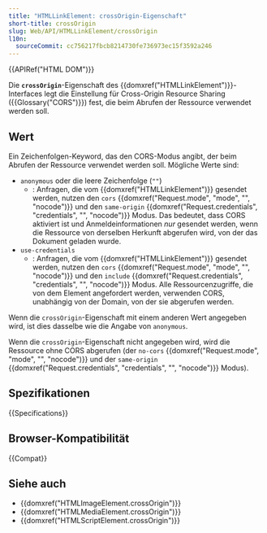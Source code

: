 ```yaml
---
title: "HTMLLinkElement: crossOrigin-Eigenschaft"
short-title: crossOrigin
slug: Web/API/HTMLLinkElement/crossOrigin
l10n:
  sourceCommit: cc756217fbcb8214730fe736973ec15f3592a246
---
```


{{APIRef("HTML DOM")}}

Die **`crossOrigin`**-Eigenschaft des {{domxref("HTMLLinkElement")}}-Interfaces legt die Einstellung für Cross-Origin Resource Sharing ({{Glossary("CORS")}}) fest, die beim Abrufen der Ressource verwendet werden soll.

## Wert

Ein Zeichenfolgen-Keyword, das den CORS-Modus angibt, der beim Abrufen der Ressource verwendet werden soll. Mögliche Werte sind:

- `anonymous` oder die leere Zeichenfolge (`""`)
  - : Anfragen, die vom {{domxref("HTMLLinkElement")}} gesendet werden, nutzen den `cors` {{domxref("Request.mode", "mode", "", "nocode")}} und den `same-origin` {{domxref("Request.credentials", "credentials", "", "nocode")}} Modus. Das bedeutet, dass CORS aktiviert ist und Anmeldeinformationen _nur_ gesendet werden, wenn die Ressource von derselben Herkunft abgerufen wird, von der das Dokument geladen wurde.
- `use-credentials`
  - : Anfragen, die vom {{domxref("HTMLLinkElement")}} gesendet werden, nutzen den `cors` {{domxref("Request.mode", "mode", "", "nocode")}} und den `include` {{domxref("Request.credentials", "credentials", "", "nocode")}} Modus. Alle Ressourcenzugriffe, die von dem Element angefordert werden, verwenden CORS, unabhängig von der Domain, von der sie abgerufen werden.

Wenn die `crossOrigin`-Eigenschaft mit einem anderen Wert angegeben wird, ist dies dasselbe wie die Angabe von `anonymous`.

Wenn die `crossOrigin`-Eigenschaft nicht angegeben wird, wird die Ressource ohne CORS abgerufen (der `no-cors` {{domxref("Request.mode", "mode", "", "nocode")}} und der `same-origin` {{domxref("Request.credentials", "credentials", "", "nocode")}} Modus).

## Spezifikationen

{{Specifications}}

## Browser-Kompatibilität

{{Compat}}

## Siehe auch

- {{domxref("HTMLImageElement.crossOrigin")}}
- {{domxref("HTMLMediaElement.crossOrigin")}}
- {{domxref("HTMLScriptElement.crossOrigin")}}
